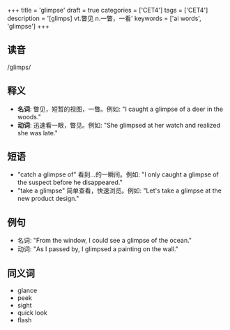 +++
title = 'glimpse'
draft = true
categories = ['CET4']
tags = ['CET4']
description = '[glimps] vt.瞥见 n.一瞥，一看'
keywords = ['ai words', 'glimpse']
+++

## 读音
/glimps/

## 释义
- **名词**: 瞥见，短暂的视图，一瞥。例如: "I caught a glimpse of a deer in the woods."
- **动词**: 迅速看一眼，瞥见。例如: "She glimpsed at her watch and realized she was late."

## 短语
- "catch a glimpse of" 看到…的一瞬间。例如: "I only caught a glimpse of the suspect before he disappeared."
- "take a glimpse" 简单查看，快速浏览。例如: "Let's take a glimpse at the new product design."

## 例句
- 名词: "From the window, I could see a glimpse of the ocean."
- 动词: "As I passed by, I glimpsed a painting on the wall."
  
## 同义词
- glance
- peek
- sight
- quick look
- flash
